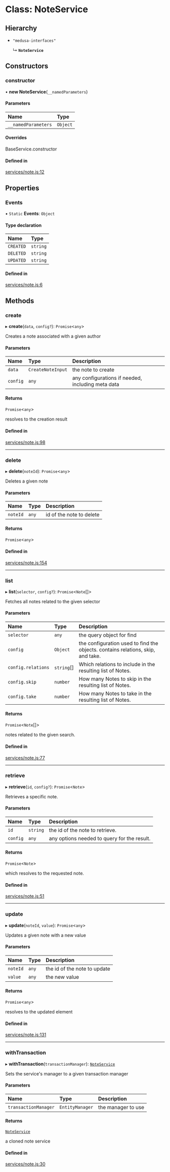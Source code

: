 # Class: NoteService

## Hierarchy

- `"medusa-interfaces"`

  ↳ **`NoteService`**

## Constructors

### constructor

• **new NoteService**(`__namedParameters`)

#### Parameters

| Name | Type |
| :------ | :------ |
| `__namedParameters` | `Object` |

#### Overrides

BaseService.constructor

#### Defined in

[services/note.js:12](https://github.com/medusajs/medusa/blob/ae5c88b89/packages/medusa/src/services/note.js#L12)

## Properties

### Events

▪ `Static` **Events**: `Object`

#### Type declaration

| Name | Type |
| :------ | :------ |
| `CREATED` | `string` |
| `DELETED` | `string` |
| `UPDATED` | `string` |

#### Defined in

[services/note.js:6](https://github.com/medusajs/medusa/blob/ae5c88b89/packages/medusa/src/services/note.js#L6)

## Methods

### create

▸ **create**(`data`, `config?`): `Promise`<`any`\>

Creates a note associated with a given author

#### Parameters

| Name | Type | Description |
| :------ | :------ | :------ |
| `data` | `CreateNoteInput` | the note to create |
| `config` | `any` | any configurations if needed, including meta data |

#### Returns

`Promise`<`any`\>

resolves to the creation result

#### Defined in

[services/note.js:98](https://github.com/medusajs/medusa/blob/ae5c88b89/packages/medusa/src/services/note.js#L98)

___

### delete

▸ **delete**(`noteId`): `Promise`<`any`\>

Deletes a given note

#### Parameters

| Name | Type | Description |
| :------ | :------ | :------ |
| `noteId` | `any` | id of the note to delete |

#### Returns

`Promise`<`any`\>

#### Defined in

[services/note.js:154](https://github.com/medusajs/medusa/blob/ae5c88b89/packages/medusa/src/services/note.js#L154)

___

### list

▸ **list**(`selector`, `config?`): `Promise`<`Note`[]\>

Fetches all notes related to the given selector

#### Parameters

| Name | Type | Description |
| :------ | :------ | :------ |
| `selector` | `any` | the query object for find |
| `config` | `Object` | the configuration used to find the objects. contains relations, skip, and take. |
| `config.relations` | `string`[] | Which relations to include in the resulting list of Notes. |
| `config.skip` | `number` | How many Notes to skip in the resulting list of Notes. |
| `config.take` | `number` | How many Notes to take in the resulting list of Notes. |

#### Returns

`Promise`<`Note`[]\>

notes related to the given search.

#### Defined in

[services/note.js:77](https://github.com/medusajs/medusa/blob/ae5c88b89/packages/medusa/src/services/note.js#L77)

___

### retrieve

▸ **retrieve**(`id`, `config?`): `Promise`<`Note`\>

Retrieves a specific note.

#### Parameters

| Name | Type | Description |
| :------ | :------ | :------ |
| `id` | `string` | the id of the note to retrieve. |
| `config` | `any` | any options needed to query for the result. |

#### Returns

`Promise`<`Note`\>

which resolves to the requested note.

#### Defined in

[services/note.js:51](https://github.com/medusajs/medusa/blob/ae5c88b89/packages/medusa/src/services/note.js#L51)

___

### update

▸ **update**(`noteId`, `value`): `Promise`<`any`\>

Updates a given note with a new value

#### Parameters

| Name | Type | Description |
| :------ | :------ | :------ |
| `noteId` | `any` | the id of the note to update |
| `value` | `any` | the new value |

#### Returns

`Promise`<`any`\>

resolves to the updated element

#### Defined in

[services/note.js:131](https://github.com/medusajs/medusa/blob/ae5c88b89/packages/medusa/src/services/note.js#L131)

___

### withTransaction

▸ **withTransaction**(`transactionManager`): [`NoteService`](NoteService.md)

Sets the service's manager to a given transaction manager

#### Parameters

| Name | Type | Description |
| :------ | :------ | :------ |
| `transactionManager` | `EntityManager` | the manager to use |

#### Returns

[`NoteService`](NoteService.md)

a cloned note service

#### Defined in

[services/note.js:30](https://github.com/medusajs/medusa/blob/ae5c88b89/packages/medusa/src/services/note.js#L30)
